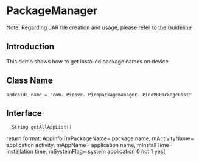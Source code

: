 # PackageManager
Note: Regarding JAR file creation and usage, please refer to [the Guideline](https://github.com/picoxr/support/blob/master/How_to_use_JAR_file_in_Unity_project_on_Pico_device.docx)
## Introduction
This demo shows how to get installed package names on device.

## Class Name
```
android: name = "com. Picovr. Picopackagemanager. PicoVRPackageList"
```

## Interface
```
  String getAllAppList()
  ```
  return format:
  AppInfo [mPackageName= package name, mActivityName= application activity, mAppName= application name, mInstallTime= installation time, mSystemFlag= system application 0 not 1 yes]

